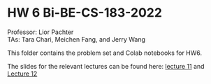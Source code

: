# HW 6 Bi-BE-CS-183-2022
Professor: Lior Pachter  
TAs: Tara Chari, Meichen Fang, and Jerry Wang

This folder contains the problem set and Colab notebooks for HW6. 

The slides for the relevant lectures can be found here: [lecture 11](https://docs.google.com/presentation/d/1Snj90kIe6iguVfftZ18404C4h8WcHoEdA8isfy021GQ/edit?usp=sharing) and [Lecture 12](https://docs.google.com/presentation/d/1qTSqWCfXNwKxpMT5VcgCrv_gmZ9xlXazukaWjWYoJ3o/edit?usp=sharing)
